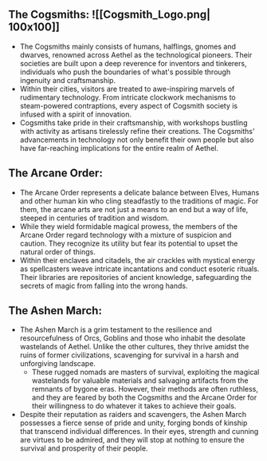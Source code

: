 
## **The Cogsmiths**:                                       ![[Cogsmith_Logo.png| 100x100]]
- The Cogsmiths mainly consists of humans, halflings, gnomes and dwarves, renowned across Aethel as the technological pioneers. Their societies are built upon a deep reverence for inventors and tinkerers, individuals who push the boundaries of what's possible through ingenuity and craftsmanship.
- Within their cities, visitors are treated to awe-inspiring marvels of rudimentary technology. From intricate clockwork mechanisms to steam-powered contraptions, every aspect of Cogsmith society is infused with a spirit of innovation.
- Cogsmiths take pride in their craftsmanship, with workshops bustling with activity as artisans tirelessly refine their creations. The Cogsmiths' advancements in technology not only benefit their own people but also have far-reaching implications for the entire realm of Aethel.
## **The Arcane Order**:
  - The Arcane Order represents a delicate balance between Elves, Humans and other human kin who cling steadfastly to the traditions of magic. For them, the arcane arts are not just a means to an end but a way of life, steeped in centuries of tradition and wisdom.
  - While they wield formidable magical prowess, the members of the Arcane Order regard technology with a mixture of suspicion and caution. They recognize its utility but fear its potential to upset the natural order of things.
 - Within their enclaves and citadels, the air crackles with mystical energy as spellcasters weave intricate incantations and conduct esoteric rituals. Their libraries are repositories of ancient knowledge, safeguarding the secrets of magic from falling into the wrong hands.
## **The Ashen March**:
- The Ashen March is a grim testament to the resilience and resourcefulness of Orcs, Goblins and those who inhabit the desolate wastelands of Aethel. Unlike the other cultures, they thrive amidst the ruins of former civilizations, scavenging for survival in a harsh and unforgiving landscape.
  - These rugged nomads are masters of survival, exploiting the magical wastelands for valuable materials and salvaging artifacts from the remnants of bygone eras. However, their methods are often ruthless, and they are feared by both the Cogsmiths and the Arcane Order for their willingness to do whatever it takes to achieve their goals.
- Despite their reputation as raiders and scavengers, the Ashen March possesses a fierce sense of pride and unity, forging bonds of kinship that transcend individual differences. In their eyes, strength and cunning are virtues to be admired, and they will stop at nothing to ensure the survival and prosperity of their people.